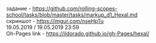 задание - https://github.com/rolling-scopes-school/tasks/blob/master/tasks/markup_d1_Hexal.md </br>
скриншот - https://imgur.com/nseHpTu </br>
19.05.2019 / 19.05.2019 23:59 </br>
Gh-Pages link - https://ildorado.github.io/gh-Pages/hexal/ </br>
